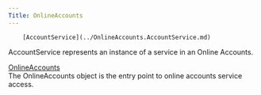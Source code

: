 ```yaml
---
Title: OnlineAccounts
---
```

        [AccountService](../OnlineAccounts.AccountService.md)  
AccountService represents an instance of a service in an Online Accounts.

[OnlineAccounts](../OnlineAccounts.OnlineAccounts.md)  
The OnlineAccounts object is the entry point to online accounts service access.

